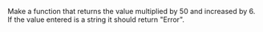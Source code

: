 Make a function that returns the value multiplied by 50 and increased by 6. If the value entered is a string it should return "Error".

